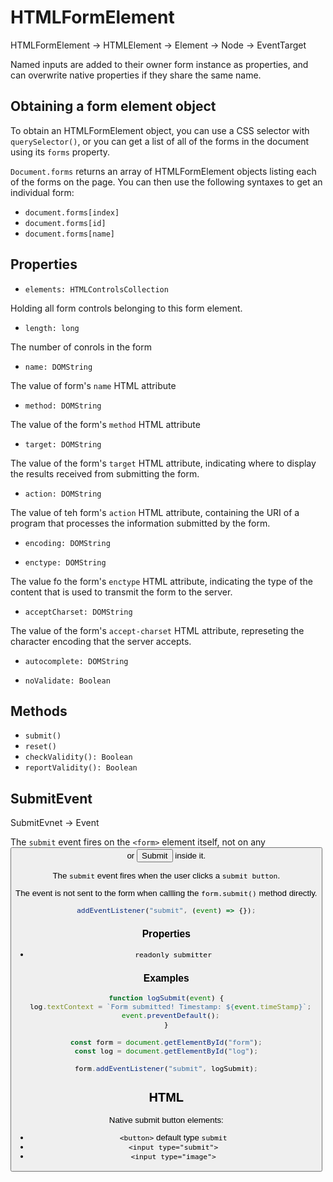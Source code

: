 # HTMLFormElement

HTMLFormElement -> HTMLElement -> Element -> Node -> EventTarget

Named inputs are added to their owner form instance as properties, and can overwrite native properties if they share the same name.

## Obtaining a form element object

To obtain an HTMLFormElement object, you can use a CSS selector with `querySelector()`, or you can get a list of all of the forms in the document using its `forms` property.

`Document.forms` returns an array of HTMLFormElement objects listing each of the forms on the page. You can then use the following syntaxes to get an individual form:

* `document.forms[index]`
* `document.forms[id]`
* `document.forms[name]`

## Properties

* `elements: HTMLControlsCollection`

Holding all form controls belonging to this form element.

* `length: long`

The number of conrols in the form

* `name: DOMString`

The value of form's `name` HTML attribute

* `method: DOMString`

The value of the form's `method` HTML attribute

* `target: DOMString`

The value of the form's `target` HTML attribute, indicating where to display the results received from submitting the form.

* `action: DOMString`

The value of teh form's `action` HTML attribute, containing the URI of a program that processes the information submitted by the form.

* `encoding: DOMString`

* `enctype: DOMString`

The value fo the form's `enctype` HTML attribute, indicating the type of the content that is used to transmit the form to the server.

* `acceptCharset: DOMString`

The value of the form's `accept-charset` HTML attribute, represeting the character encoding that the server accepts.

* `autocomplete: DOMString`

* `noValidate: Boolean`

## Methods

* `submit()`
* `reset()`
* `checkValidity(): Boolean`
* `reportValidity(): Boolean`

## SubmitEvent

SubmitEvnet -> Event


The `submit` event fires on the `<form>` element itself, not on any <button> or <input type="submit"> inside it.

The `submit` event fires when the user clicks a `submit button`.

The event is not sent to the form when callling the `form.submit()` method directly.

```js
addEventListener("submit", (event) => {});
```

### Properties

* `readonly submitter`

### Examples

```js
function logSubmit(event) {
  log.textContext = `Form submitted! Timestamp: ${event.timeStamp}`;
  event.preventDefault();
}

const form = document.getElementById("form");
const log = document.getElementById("log");

form.addEventListener("submit", logSubmit);
```

## HTML

Native submit button elements:

* `<button>` default type `submit`
* `<input type="submit">`
* `<input type="image">`
